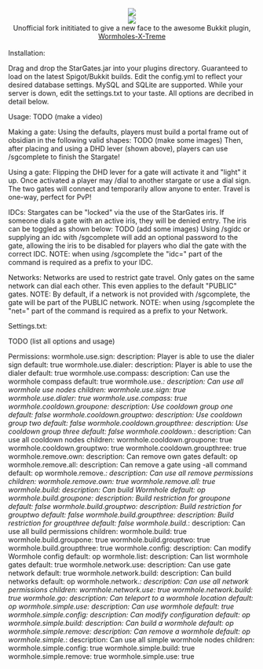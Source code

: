 <div align="center">
<img src="http://i1279.photobucket.com/albums/y523/textcraft/Jan%202015%20-%204/efbeb7161a01272d77b928c11aaa7c8dafc43cd8da39a3ee5e6b4b0d3255bfef95601890afd80709da39a3ee5e6b4b0d3255bfef95601890afd80709e0eb7f459c1e8c372a01_zps83f4e729.png"></img>
<br>
<img src="http://www.yogaflight.com/images/hor_rule.jpg"></img>
<br>
Unofficial fork inititiated to give a new face to the awesome Bukkit plugin, <a href="https://github.com/Wormhole-X-Treme/Wormhole-X-Treme">Wormholes-X-Treme</a>
<br>
</div>
<br>
Installation:

  Drag and drop the StarGates.jar into your plugins directory. Guaranteed to load on the latest Spigot/Bukkit builds.
  Edit the config.yml to reflect your desired database settings. MySQL and SQLite are supported. While your server is   down, edit the settings.txt to your taste. All options are decribed in detail below.

Usage:
TODO (make a video)

  Making a gate:
    Using the defaults, players must build a portal frame out of obsidian in the following valid shapes:
    TODO (make some images)
    Then, after placing and using a DHD lever (shown above), players can use /sgcomplete to finish the Stargate!
    
  Using a gate:
    Flipping the DHD lever for a gate will activate it and "light" it up. Once activated a player may /dial to another     stargate or use a dial sign. The two gates will connect and temporarily allow anyone to enter. Travel is one-way,     perfect for PvP!
    
  IDCs:
    Stargates can be "locked" via the use of the StarGates iris. If someone dials a gate with an active iris, they        will be denied entry. The iris can be toggled as shown below:
    TODO (add some images)
    Using /sgidc or supplying an idc with /sgcomplete will add an optional password to the gate, allowing the iris to     be disabled for players who dial the gate with the correct IDC.
    NOTE: when using /sgcomplete the "idc=" part of the command is required as a prefix to your IDC.
  
  Networks:
    Networks are used to restrict gate travel. Only gates on the same network can dial each other. This even applies      to the default "PUBLIC" gates.
    NOTE: By default, if a network is not provided with /sgcomplete, the gate will be part of the PUBLIC network.
    NOTE: when using /sgcomplete the "net=" part of the command is required as a prefix to your Network.

Settings.txt:

  TODO (list all options and usage)

Permissions:
  wormhole.use.sign:
    description: Player is able to use the dialer sign
    default: true
  wormhole.use.dialer:
    description: Player is able to use the dialer
    default: true
  wormhole.use.compass:
    description: Can use the wormhole compass
    default: true
  wormhole.use.*:
    description: Can use all wormhole use nodes
    children:
      wormhole.use.sign: true
      wormhole.use.dialer: true
      wormhole.use.compass: true
  wormhole.cooldown.groupone:
    description: Use cooldown group one
    default: false
  wormhole.cooldown.grouptwo:
    description: Use cooldown group two
    default: false
  wormhole.cooldown.groupthree:
    description: Use cooldown group three
    default: false
  wormhole.cooldown.*:
    description: Can use all cooldown nodes
    children:
      wormhole.cooldown.groupone: true
      wormhole.cooldown.grouptwo: true
      wormhole.cooldown.groupthree: true
  wormhole.remove.own:
    description: Can remove own gates
    default: op
  wormhole.remove.all:
    description: Can remove a gate using -all command
    default: op
  wormhole.remove.*:
    description: Can use all remove permissions
    children:
      wormhole.remove.own: true
      wormhole.remove.all: true
  wormhole.build:
    description: Can build Wormhole
    default: op
  wormhole.build.groupone:
    description: Build restriction for groupone
    default: false
  wormhole.build.grouptwo:
    description: Build restriction for grouptwo
    default: false
  wormhole.build.groupthree:
    description: Build restriction for groupthree
    default: false
  wormhole.build.*:
    description: Can use all build permissions
    children:
      wormhole.build: true
      wormhole.build.groupone: true
      wormhole.build.grouptwo: true
      wormhole.build.groupthree: true
  wormhole.config:
    description: Can modify Wormhole config
    default: op
  wormhole.list:
    description: Can list wormhole gates
    default: true
  wormhole.network.use:
    description: Can use gate network
    default: true
  wormhole.network.build:
    description: Can build networks
    default: op
  wormhole.network.*:
    description: Can use all network permissions
    children:
      wormhole.network.use: true
      wormhole.network.build: true
  wormhole.go:
    description: Can teleport to a wormhole location
    default: op
  wormhole.simple.use:
    description: Can use wormhole
    default: true
  wormhole.simple.config:
    description: Can modify configuration
    default: op
  wormhole.simple.build:
    description: Can build a wormhole
    default: op
  wormhole.simple.remove:
    description: Can remove a wormhole
    default: op
  wormhole.simple.*:
    description: Can use all simple wormhole nodes
    children:
      wormhole.simple.config: true
      wormhole.simple.build: true
      wormhole.simple.remove: true
      wormhole.simple.use: true
